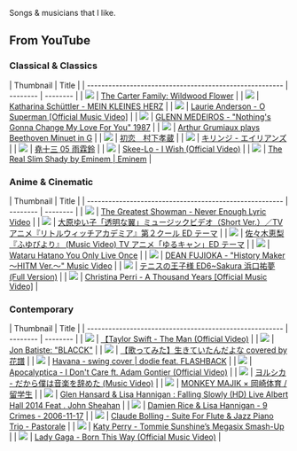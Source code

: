 Songs & musicians that I like.

## From YouTube

### Classical & Classics

| Thumbnail   | Title |
| ------------------------------------------------------- | -------- | -------- |
| <img src="https://img.youtube.com/vi/ewnfWoSQz3o/0.jpg"> | [The Carter Family: Wildwood Flower](https://www.youtube.com/watch?v=ewnfWoSQz3o) |
| <img src="https://img.youtube.com/vi/z6JzS0hlcCM/0.jpg"> | [Katharina Schüttler - MEIN KLEINES HERZ](https://www.youtube.com/watch?v=z6JzS0hlcCM) |
| <img src="https://img.youtube.com/vi/Vkfpi2H8tOE/0.jpg"> | [Laurie Anderson - O Superman [Official Music Video]](https://www.youtube.com/watch?v=Vkfpi2H8tOE) |
| <img src="https://img.youtube.com/vi/14il7-w9peA/0.jpg"> | [GLENN MEDEIROS - "Nothing's Gonna Change My Love For You" 1987](https://www.youtube.com/watch?v=14il7-w9peA) |
| <img src="https://img.youtube.com/vi/wbwUBlYU9eQ/0.jpg"> | [Arthur Grumiaux plays Beethoven Minuet in G](https://www.youtube.com/watch?v=wbwUBlYU9eQ) |
| <img src="https://img.youtube.com/vi/OKizrDxp54c/0.jpg"> | [初恋　村下孝蔵](https://www.youtube.com/watch?v=OKizrDxp54c) |
| <img src="https://img.youtube.com/vi/w05Q_aZKkFw/0.jpg"> | [キリンジ - エイリアンズ](https://www.youtube.com/watch?v=w05Q_aZKkFw) |
| <img src="https://img.youtube.com/vi/L8f6NbamNpU/0.jpg"> | [堯十三 05 雨霖鈴](https://www.youtube.com/watch?v=L8f6NbamNpU) |
| <img src="https://img.youtube.com/vi/ryDOy3AosBw/0.jpg"> | [Skee-Lo - I Wish (Official Video)](https://www.youtube.com/watch?v=ryDOy3AosBw) |
| <img src="https://img.youtube.com/vi/Y8ZI1uc6iBM/0.jpg"> | [The Real Slim Shady by Eminem | Eminem](https://www.youtube.com/watch?v=Y8ZI1uc6iBM) |


### Anime & Cinematic

| Thumbnail   | Title |
| ------------------------------------------------------- | -------- | -------- |
| <img src="https://img.youtube.com/vi/6jZVsr7q-tE/0.jpg"> | [The Greatest Showman - Never Enough Lyric Video](https://www.youtube.com/watch?v=6jZVsr7q-tE)  |
| <img src="https://img.youtube.com/vi/wOQTN9XUoF8/0.jpg"> | [大原ゆい子「透明な翼」ミュージックビデオ（Short Ver.）／TV アニメ『リトルウィッチアカデミア』第２クール ED テーマ](https://www.youtube.com/watch?v=wOQTN9XUoF8) |
| <img src="https://img.youtube.com/vi/0EX3tQWswj0/0.jpg"> | [佐々木恵梨『ふゆびより』 (Music Video) TV アニメ「ゆるキャン」ED テーマ](https://www.youtube.com/watch?v=0EX3tQWswj0) |
| <img src="https://img.youtube.com/vi/rBwTxZd4kWw/0.jpg"> | [Wataru Hatano You Only Live Once](https://www.youtube.com/watch?v=rBwTxZd4kWw) |
| <img src="https://img.youtube.com/vi/nnEOS5kupuc/0.jpg"> | [DEAN FUJIOKA - "History Maker 〜HITM Ver.〜" Music Video](https://www.youtube.com/watch?v=nnEOS5kupuc) |
| <img src="https://img.youtube.com/vi/hVh9d8eEldU/0.jpg"> | [テニスの王子様 ED6~Sakura 浜口祐夢 (Full Version)](https://www.youtube.com/watch?v=hVh9d8eEldU) |
| <img src="https://img.youtube.com/vi/rtOvBOTyX00/0.jpg"> | [Christina Perri - A Thousand Years [Official Music Video]](https://www.youtube.com/watch?v=rtOvBOTyX00) |


### Contemporary

| Thumbnail   | Title |
| ------------------------------------------------------- | -------- | -------- |
| <img src="https://img.youtube.com/vi/AqAJLh9wuZ0/0.jpg"> | [【Taylor Swift - The Man (Official Video)](https://www.youtube.com/watch?v=AqAJLh9wuZ0) |
| <img src="https://img.youtube.com/vi/lFhDStU8-ko/0.jpg"> | [Jon Batiste: "BLACCK"](https://www.youtube.com/watch?v=lFhDStU8-ko) |
| <img src="https://img.youtube.com/vi/kLLP033jBs8/0.jpg"> | [【歌ってみた】生きていたんだよな covered by 花譜](https://www.youtube.com/watch?v=kLLP033jBs8) |
| <img src="https://img.youtube.com/vi/-5aaJJQFvOg/0.jpg"> | [Havana - swing cover | dodie feat. FLASHBACK](https://www.youtube.com/watch?v=-5aaJJQFvOg) |
| <img src="https://img.youtube.com/vi/qxDcWvZCSRg/0.jpg"> | [Apocalyptica - I Don't Care ft. Adam Gontier (Official Video)](https://www.youtube.com/watch?v=qxDcWvZCSRg) |
| <img src="https://img.youtube.com/vi/KTZ-y85Erus/0.jpg"> | [ヨルシカ - だから僕は音楽を辞めた (Music Video)](https://www.youtube.com/watch?v=KTZ-y85Erus) |
| <img src="https://img.youtube.com/vi/lvEVP7NPklU/0.jpg"> | [MONKEY MAJIK × 岡崎体育 / 留学生](https://www.youtube.com/watch?v=lvEVP7NPklU) |
| <img src="https://img.youtube.com/vi/VFkfhbQsXiA/0.jpg"> | [Glen Hansard & Lisa Hannigan : Falling Slowly (HD) Live Albert Hall 2014 Feat . John Sheahan](https://www.youtube.com/watch?v=VFkfhbQsXiA) |
| <img src="https://img.youtube.com/vi/GA8npDyji4g/0.jpg"> | [Damien Rice & Lisa Hannigan - 9 Crimes - 2006-11-17](https://www.youtube.com/watch?v=GA8npDyji4g) |
| <img src="https://img.youtube.com/vi/zfPkin977eo/0.jpg"> | [Claude Bolling - Suite For Flute & Jazz Piano Trio - Pastorale](https://www.youtube.com/watch?v=zfPkin977eo) |
| <img src="https://img.youtube.com/vi/SbppJusWws0/0.jpg"> | [Katy Perry - Tommie Sunshine’s Megasix Smash-Up](https://www.youtube.com/watch?v=SbppJusWws0) |
| <img src="https://img.youtube.com/vi/wV1FrqwZyKw/0.jpg"> | [Lady Gaga - Born This Way (Official Music Video)](https://www.youtube.com/watch?v=wV1FrqwZyKw) |

